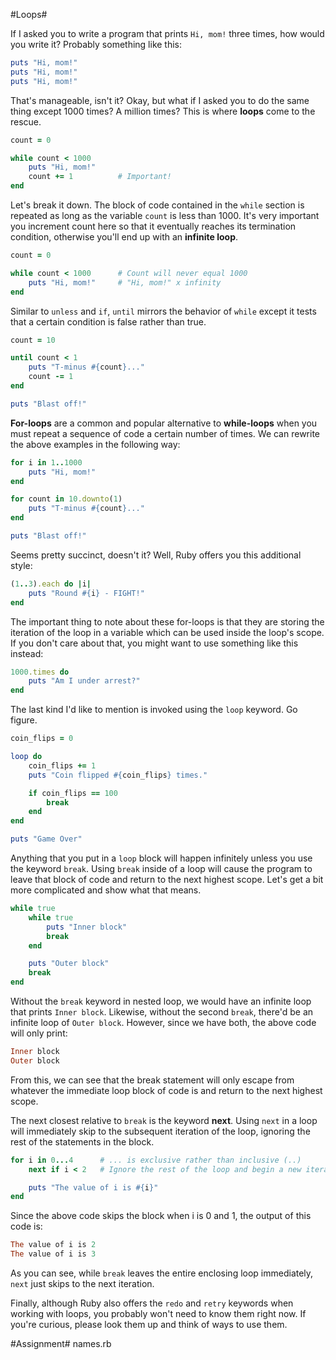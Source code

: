 #Loops#

If I asked you to write a program that prints ```Hi, mom!``` three times, how would you write it?  Probably something like this:

```ruby
puts "Hi, mom!"
puts "Hi, mom!"
puts "Hi, mom!"
```

That's manageable, isn't it? Okay, but what if I asked you to do the same thing except 1000 times? A million times? This is where **loops** come to the rescue.

```ruby
count = 0

while count < 1000
    puts "Hi, mom!"
    count += 1          # Important!
end
```

Let's break it down. The block of code contained in the ```while``` section is repeated as long as the variable ```count``` is less than 1000. It's very important you increment count here so that it eventually reaches its termination condition, otherwise you'll end up with an **infinite loop**.

```ruby
count = 0

while count < 1000      # Count will never equal 1000
    puts "Hi, mom!"     # "Hi, mom!" x infinity
end
```

Similar to ```unless``` and ```if```, ```until``` mirrors the behavior of ```while``` except it tests that a certain condition is false rather than true.

```ruby
count = 10

until count < 1
    puts "T-minus #{count}..."
    count -= 1
end

puts "Blast off!"
```

**For-loops** are a common and popular alternative to **while-loops** when you must repeat a sequence of code a certain number of times. We can rewrite the above examples in the following way:

```ruby
for i in 1..1000
    puts "Hi, mom!"
end
```

```ruby
for count in 10.downto(1)
    puts "T-minus #{count}..."
end

puts "Blast off!" 
```

Seems pretty succinct, doesn't it? Well, Ruby offers you this additional style:

```ruby
(1..3).each do |i|
    puts "Round #{i} - FIGHT!" 
end
```

The important thing to note about these for-loops is that they are storing the iteration of the loop in a variable which can be used inside the loop's scope. If you don't care about that, you might want to use something like this instead:

```ruby
1000.times do
    puts "Am I under arrest?"
end
```

The last kind I'd like to mention is invoked using the ```loop``` keyword. Go figure.

```ruby
coin_flips = 0

loop do
    coin_flips += 1
    puts "Coin flipped #{coin_flips} times."

    if coin_flips == 100
        break
    end
end

puts "Game Over"
```

Anything that you put in a ```loop``` block will happen infinitely unless you use the keyword ```break```. Using ```break``` inside of a loop will cause the program to leave that block of code and return to the next highest scope. Let's get a bit more complicated and show what that means.

```ruby
while true
    while true
        puts "Inner block"
        break
    end

    puts "Outer block"
    break
end
```

Without the ```break``` keyword in nested loop, we would have an infinite loop that prints ```Inner block```. Likewise, without the second ```break```, there'd be an infinite loop of ```Outer block```. However, since we have both, the above code will only print:

```ruby
Inner block
Outer block
```

From this, we can see that the break statement will only escape from whatever the immediate loop block of code is and return to the next highest scope.

The next closest relative to ```break``` is the keyword **next**. Using ```next``` in a loop will immediately skip to the subsequent iteration of the loop, ignoring the rest of the statements in the block.

```ruby
for i in 0...4      # ... is exclusive rather than inclusive (..)
    next if i < 2   # Ignore the rest of the loop and begin a new iteration

    puts "The value of i is #{i}"
end
```

Since the above code skips the block when i is 0 and 1, the output of this code is:

```ruby
The value of i is 2
The value of i is 3
```

As you can see, while ```break``` leaves the entire enclosing loop immediately, ```next``` just skips to the next iteration.

Finally, although Ruby also offers the ```redo``` and ```retry``` keywords when working with loops, you probably won't need to know them right now. If you're curious, please look them up and think of ways to use them.

#Assignment#
names.rb

```ruby
```
